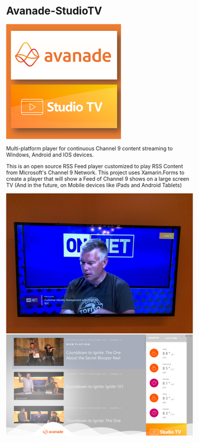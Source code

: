 # Avanade-StudioTV
![logo](/Avanade-StudioTV/DesignAssets/studio.png)

Multi-platform player for continuous Channel 9 content streaming to Windows, Android and IOS devices.

 This is an open source RSS Feed player customized to play RSS Content from Microsoft's Channel 9 Network. This project uses Xamarin.Forms to create a player that will show a Feed of Channel 9 shows on a large screen TV (And in the future, on Mobile devices like iPads and Android Tablets)

 ![screenshot1](Avanade-StudioTV/DesignAssets/StudioTvListScreenShot1.PNG)
 ![screenshot2](Avanade-StudioTV/DesignAssets/StudioTvListScreenShot2.PNG)
    
